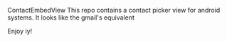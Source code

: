  ContactEmbedView
This repo contains a contact picker view for android systems. It looks like the gmail's equivalent

Enjoy iy!
